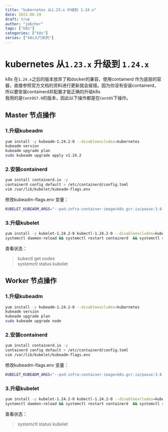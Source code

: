 ```yaml
---
title: "kubernetes 从1.23.x 升级到 1.24.x"
date: 2022-06-29
draft: true
author: "jobcher"
tags: ["k8s"]
categories: ["k8s"]
series: ["k8s入门系列"]
---
```

# kubernetes 从`1.23.x` 升级到 `1.24.x`
k8s 在`1.24.x`之后的版本放弃了和docker的兼容，使用containerd 作为底层的容器，直接参照官方文档的资料进行更新就会报错。因为你没有安装containerd，所以要安装containerd并配置才能正确的升级k8s  
我用的是`CentOS7.9`的版本，因此以下操作都是在`CentOS`下操作。
## Master 节点操作
  
### 1.升级kubeadm
```sh
yum install -y kubeadm-1.24.2-0 --disableexcludes=kubernetes
kubeadm version
kubeadm upgrade plan
sudo kubeadm upgrade apply v1.24.2
```

### 2.安装containerd
```sh
yum install containerd.io -y
containerd config default > /etc/containerd/config.toml
vim /var/lib/kubelet/kubeadm-flags.env
```
修改kubeadm-flags.env 变量：  
  
```sh
KUBELET_KUBEADM_ARGS="--pod-infra-container-image=k8s.gcr.io/pause:3.6 --container-runtime=remote --container-runtime-endpoint=unix:///run/containerd/containerd.sock"
```

### 3.升级kubelet
```sh
yum install -y kubelet-1.24.2-0 kubectl-1.24.2-0 --disableexcludes=kubernetes
systemctl daemon-reload && systemctl restart containerd  && systemctl restart kubelet
```
查看状态：  
> kubectl get nodes  
> systemctl status kubelet


## Worker 节点操作
  
### 1.升级kubeadm
```sh
yum install -y kubeadm-1.24.2-0 --disableexcludes=kubernetes
kubeadm version
kubeadm upgrade plan
sudo kubeadm upgrade node
```

### 2.安装containerd
```sh
yum install containerd.io -y
containerd config default > /etc/containerd/config.toml
vim /var/lib/kubelet/kubeadm-flags.env
```
修改kubeadm-flags.env 变量：  
  
```sh
KUBELET_KUBEADM_ARGS="--pod-infra-container-image=k8s.gcr.io/pause:3.6 --container-runtime=remote --container-runtime-endpoint=unix:///run/containerd/containerd.sock"
```

### 3.升级kubelet
```sh
yum install -y kubelet-1.24.2-0 kubectl-1.24.2-0 --disableexcludes=kubernetes
systemctl daemon-reload && systemctl restart containerd  && systemctl restart kubelet
```
查看状态：  
> systemctl status kubelet